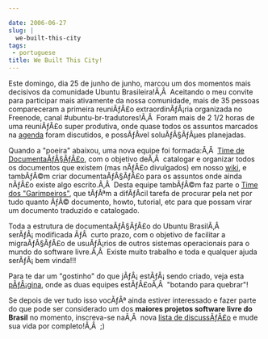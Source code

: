 ```yaml
---

date: 2006-06-27
slug: |
  we-built-this-city
tags:
 - portuguese
title: We Built This City!
---
```


Este domingo, dia 25 de junho de junho, marcou um dos momentos mais
decisivos da comunidade Ubuntu Brasileira!Ã‚Â  Aceitando o meu convite
para participar mais ativamente da nossa comunidade, mais de 35 pessoas
compareceram a primeira reuniÃƒÂ£o extraordinÃƒÂ¡ria organizada no
Freenode, canal \#ubuntu-br-tradutores!Ã‚Â  Foram mais de 2 1/2 horas de
uma reuniÃƒÂ£o super produtiva, onde quase todos os assuntos marcados na
[agenda](http://wiki.ubuntubrasil.org/UbuntuEdgyTradutoresAgenda?highlight=%28agenda%29)
foram discutidos, e possÃƒÂ­vel soluÃƒÂ§ÃƒÂµes planejadas.

Quando a "poeira" abaixou, uma nova equipe foi formada:Ã‚Â  [Time de
DocumentaÃƒÂ§ÃƒÂ£o](https://launchpad.net/people/ubuntu-br-doc), com o
objetivo deÃ‚Â  catalogar e organizar todos os documentos que existem
(mas nÃƒÂ£o divulgados) em nosso [wiki](http://wiki.ubuntubrasil.org/),
e tambÃƒÂ©m criar documentaÃƒÂ§ÃƒÂ£o para os assuntos onde ainda nÃƒÂ£o
existe algo escrito.Ã‚Â  Desta equipe tambÃƒÂ©m faz parte o [Time dos
"Garimpeiros"](https://launchpad.net/people/ubuntu-br-garimpeiros), que
tÃƒÂªm a difÃƒÂ­cil tarefa de procurar pela net por tudo quanto ÃƒÂ©
documento, howto, tutorial, etc para que possam virar um documento
traduzido e catalogado.

Toda a estrutura de documentaÃƒÂ§ÃƒÂ£o do Ubuntu BrasilÃ‚Â 
serÃƒÂ¡ modificada ÃƒÂ  curto prazo, com o objetivo de facilitar a
migraÃƒÂ§ÃƒÂ£o de usuÃƒÂ¡rios de outros sistemas operacionais para o
mundo do software livre.Ã‚Â  Existe muito trabalho e toda e qualquer
ajuda serÃƒÂ¡ bem vinda!!!

Para te dar um "gostinho" do que jÃƒÂ¡ estÃƒÂ¡ sendo criado, veja esta
[pÃƒÂ¡gina](http://wiki.ubuntubrasil.org/TimeDeDocumentacao), onde as
duas equipes estÃƒÂ£oÃ‚Â  "botando para quebrar"!

Se depois de ver tudo isso vocÃƒÂª ainda estiver interessado e fazer
parte do que pode ser considerado um dos **maiores projetos software
livre do Brasil** no momento, inscreva-se naÃ‚Â  nova [lista de
discussÃƒÂ£o](http://listas.ubuntubrasil.org/mailman/listinfo/docteam) e
mude sua vida por completo!Ã‚Â  ;)

